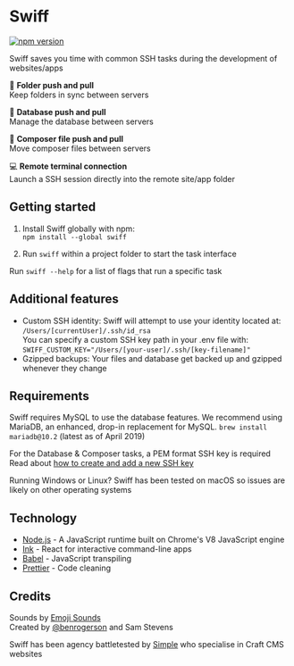 # Swiff

[![npm version](https://badge.fury.io/js/swiff.svg)](https://www.npmjs.com/package/swiff)

Swiff saves you time with common SSH tasks during the development of websites/apps

🚀 **Folder push and pull**<br>
Keep folders in sync between servers

💫 **Database push and pull**<br>
Manage the database between servers

🎩 **Composer file push and pull**<br>
Move composer files between servers

💻 **Remote terminal connection**<br>
Launch a SSH session directly into the remote site/app folder

## Getting started

1. Install Swiff globally with npm:<br>
`npm install --global swiff`

2. Run `swiff` within a project folder to start the task interface

Run `swiff --help` for a list of flags that run a specific task

## Additional features

- Custom SSH identity: Swiff will attempt to use your identity located at: `/Users/[currentUser]/.ssh/id_rsa`<br>
You can specify a custom SSH key path in your .env file with:<br>
`SWIFF_CUSTOM_KEY="/Users/[your-user]/.ssh/[key-filename]"`
- Gzipped backups: Your files and database get backed up and gzipped whenever they change

## Requirements

Swiff requires MySQL to use the database features.
We recommend using MariaDB, an enhanced, drop-in replacement for MySQL.
`brew install mariadb@10.2` (latest as of April 2019)

For the Database & Composer tasks, a PEM format SSH key is required<br>
Read about [how to create and add a new SSH key](https://github.com/simple-integrated-marketing/swiff/wiki/Creating-and-adding-a-new-SSH-key)

Running Windows or Linux? Swiff has been tested on macOS so issues are likely on other operating systems

## Technology

- [Node.js](https://nodejs.org/en/) - A JavaScript runtime built on Chrome's V8 JavaScript engine
- [Ink](https://github.com/vadimdemedes/ink) - React for interactive command-line apps
- [Babel](https://babeljs.io/) - JavaScript transpiling
- [Prettier](https://github.com/prettier/prettier) - Code cleaning

## Credits

Sounds by [Emoji Sounds](https://icons8.com/sounds)<br>
Created by [@benrogerson](https://twitter.com/benrogerson) and Sam Stevens

Swiff has been agency battletested by [Simple](https://simple.com.au) who specialise in Craft CMS websites
